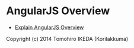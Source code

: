 AngularJS Overview
=========

* [Explain AngularJS Overview](https://korilakkuma.github.io/AngularJS-Overview/)

Copyright (c) 2014 Tomohiro IKEDA (Korilakkuma)

